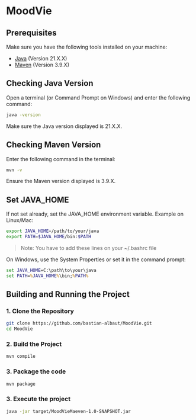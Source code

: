 # MoodVie

## Prerequisites

Make sure you have the following tools installed on your machine:

- [Java](https://www.oracle.com/java/technologies/javase-downloads.html) (Version 21.X.X)
- [Maven](https://maven.apache.org/download.cgi) (Version 3.9.X)

## Checking Java Version

Open a terminal (or Command Prompt on Windows) and enter the following command:

```bash
java -version
```

Make sure the Java version displayed is 21.X.X.


## Checking Maven Version

Enter the following command in the terminal:

```bash
mvn -v
```

Ensure the Maven version displayed is 3.9.X.

## Set JAVA_HOME

If not set already, set the JAVA_HOME environment variable. Example on Linux/Mac:

```bash
export JAVA_HOME=/path/to/your/java
export PATH=$JAVA_HOME/bin:$PATH
```

> Note: You have to add these lines on your ~/.bashrc file

On Windows, use the System Properties or set it in the command prompt:

```cmd
set JAVA_HOME=C:\path\to\your\java
set PATH=%JAVA_HOME%\bin;%PATH%
```

## Building and Running the Project
### 1. Clone the Repository

```bash
git clone https://github.com/bastian-albaut/MoodVie.git
cd MoodVie
```

### 2. Build the Project

```bash
mvn compile
```

### 3. Package the code

```bash
mvn package
```

### 3. Execute the project

```bash
java -jar target/MoodVieMaeven-1.0-SNAPSHOT.jar
```